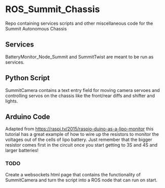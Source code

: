# ROS_Summit_Chassis
Repo containing services scripts and other miscellaneous code for the Summit Autonomous Chassis

## Services
BatteryMonitor_Node_Summit and SummitTwist are meant to be run as services.

## Python Script
SummitCamera contains a text entry field for moving camera servoes and controlling servos on the chassis like the front/rear diffs and shifter and lights.

## Arduino Code
Adapted from https://raspi.tv/2015/raspio-duino-as-a-lipo-monitor this tutorial has a great example of how to wire up the resistors to monitor the voltages out of the cells of lipo battery. Just remember that the bigger resistor comes first in the circuit once you start getting to 3S and 4S and larger batteries!

### TODO
Create a websockets html page that contains the functionality of SummitCamera and turn the script into a ROS node that can run on start.
